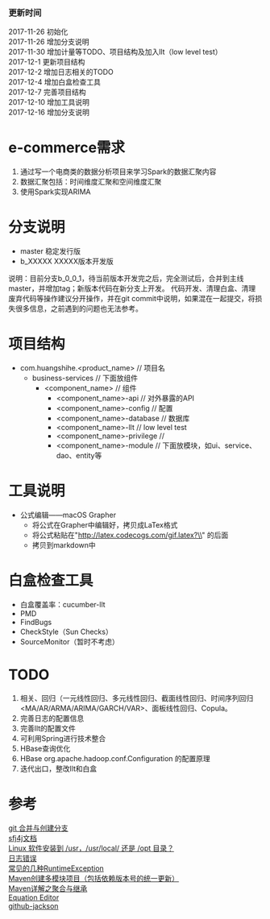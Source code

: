 ### 更新时间
2017-11-26 初始化  
2017-11-26 增加分支说明  
2017-11-30 增加计量等TODO、项目结构及加入llt（low level test）  
2017-12-1 更新项目结构  
2017-12-2 增加日志相关的TODO  
2017-12-4 增加白盒检查工具  
2017-12-7 完善项目结构  
2017-12-10 增加工具说明  
2017-12-16 增加分支说明


# e-commerce需求
1. 通过写一个电商类的数据分析项目来学习Spark的数据汇聚内容
2. 数据汇聚包括：时间维度汇聚和空间维度汇聚
3. 使用Spark实现ARIMA


# 分支说明
- master 稳定发行版
- b_XXXXX XXXXX版本开发版

说明：目前分支b_0_0_1，待当前版本开发完之后，完全测试后，合并到主线master，并增加tag；新版本代码在新分支上开发。
代码开发、清理白盒、清理废弃代码等操作建议分开操作，并在git commit中说明，如果混在一起提交，将损失很多信息，之前遇到的问题也无法参考。

# 项目结构
- com.huangshihe.<product_name>      // 项目名
    - business-services              // 下面放组件
        - <component_name>           // 组件
            - <component_name>-api   // 对外暴露的API
            - <component_name>-config        // 配置
            - <component_name>-database      // 数据库
            - <component_name>-llt           // low level test
            - <component_name>-privilege     // 
            - <component_name>-module        // 下面放模块，如ui、service、dao、entity等

# 工具说明
- 公式编辑——macOS Grapher
    - 将公式在Grapher中编辑好，拷贝成LaTex格式
    - 将公式粘贴在"http://latex.codecogs.com/gif.latex?\\" 的后面
    - 拷贝到markdown中


# 白盒检查工具
- 白盒覆盖率：cucumber-llt
- PMD
- FindBugs
- CheckStyle（Sun Checks）
- SourceMonitor（暂时不考虑）


# TODO
1. 相关、回归（一元线性回归、多元线性回归、截面线性回归、时间序列回归<MA/AR/ARMA/ARIMA/GARCH/VAR>、面板线性回归、Copula。
2. 完善日志的配置信息
3. 完善llt的配置文件
4. 可利用Spring进行技术整合
5. HBase查询优化
6. HBase org.apache.hadoop.conf.Configuration 的配置原理
7. 迭代出口，整改llt和白盒


# 参考
[git 合并与创建分支](https://www.liaoxuefeng.com/wiki/0013739516305929606dd18361248578c67b8067c8c017b000/001375840038939c291467cc7c747b1810aab2fb8863508000)  
[sfj4j文档](https://www.slf4j.org/manual.html)  
[Linux 软件安装到 /usr，/usr/local/ 还是 /opt 目录？](http://blog.csdn.net/aqxin/article/details/48324377)  
[日志错误](http://zhangzhenyihi.blog.163.com/blog/static/13548809420141015055383/)  
[常见的几种RuntimeException](http://blog.csdn.net/qq635785620/article/details/7781026)  
[Maven创建多模块项目（包括依赖版本号的统一更新）](https://www.cnblogs.com/EasonJim/p/6863987.html)  
[Maven详解之聚合与继承](http://blog.csdn.net/wanghantong/article/details/36427411)  
[Equation Editor](http://latex.codecogs.com/eqneditor/integration/htmlequations.php)  
[github-jackson](https://github.com/FasterXML/jackson-core)  

